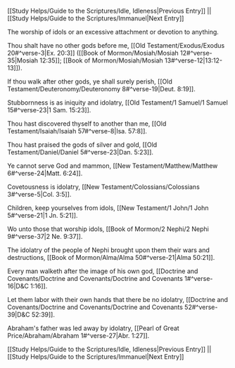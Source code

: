 [[Study Helps/Guide to the Scriptures/Idle, Idleness|Previous Entry]]  ||  [[Study Helps/Guide to the Scriptures/Immanuel|Next Entry]]

 The worship of idols or an excessive attachment or devotion to anything.

 Thou shalt have no other gods before me, [[Old Testament/Exodus/Exodus 20#^verse-3|Ex. 20:3]] ([[Book of Mormon/Mosiah/Mosiah 12#^verse-35|Mosiah 12:35]]; [[Book of Mormon/Mosiah/Mosiah 13#^verse-12|13:12-13]]).

 If thou walk after other gods, ye shall surely perish, [[Old Testament/Deuteronomy/Deuteronomy 8#^verse-19|Deut. 8:19]].

 Stubbornness is as iniquity and idolatry, [[Old Testament/1 Samuel/1 Samuel 15#^verse-23|1 Sam. 15:23]].

 Thou hast discovered thyself to another than me, [[Old Testament/Isaiah/Isaiah 57#^verse-8|Isa. 57:8]].

 Thou hast praised the gods of silver and gold, [[Old Testament/Daniel/Daniel 5#^verse-23|Dan. 5:23]].

 Ye cannot serve God and mammon, [[New Testament/Matthew/Matthew 6#^verse-24|Matt. 6:24]].

 Covetousness is idolatry, [[New Testament/Colossians/Colossians 3#^verse-5|Col. 3:5]].

 Children, keep yourselves from idols, [[New Testament/1 John/1 John 5#^verse-21|1 Jn. 5:21]].

 Wo unto those that worship idols, [[Book of Mormon/2 Nephi/2 Nephi 9#^verse-37|2 Ne. 9:37]].

 The idolatry of the people of Nephi brought upon them their wars and destructions, [[Book of Mormon/Alma/Alma 50#^verse-21|Alma 50:21]].

 Every man walketh after the image of his own god, [[Doctrine and Covenants/Doctrine and Covenants/Doctrine and Covenants 1#^verse-16|D&C 1:16]].

 Let them labor with their own hands that there be no idolatry, [[Doctrine and Covenants/Doctrine and Covenants/Doctrine and Covenants 52#^verse-39|D&C 52:39]].

 Abraham's father was led away by idolatry, [[Pearl of Great Price/Abraham/Abraham 1#^verse-27|Abr. 1:27]].

[[Study Helps/Guide to the Scriptures/Idle, Idleness|Previous Entry]]  ||  [[Study Helps/Guide to the Scriptures/Immanuel|Next Entry]]